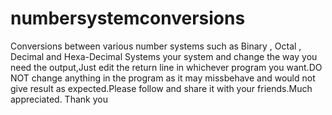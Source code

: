 # numbersystemconversions
Conversions between various number systems such as Binary , Octal , Decimal and Hexa-Decimal Systems
your system and change the way you need the output,Just edit the return line in whichever program 
you want.DO NOT change anything in the program as it may missbehave and would not 
give result as expected.Please follow and share it with your friends.Much appreciated.
Thank you
